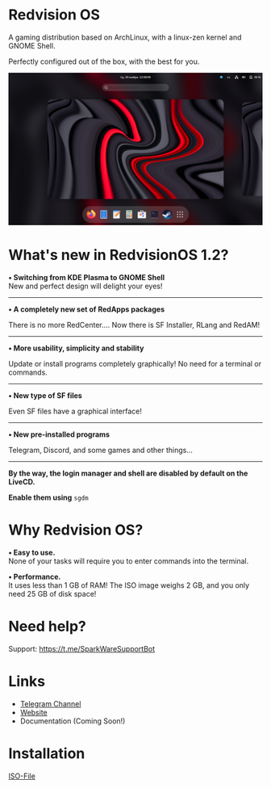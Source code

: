 # Redvision OS
A gaming distribution based on ArchLinux, with a linux-zen kernel and GNOME Shell.

Perfectly configured out of the box, with the best for you.

![alt text](https://github.com/izzy8799/redvision-os/blob/main/image_2022-11-30_12-59-23.png?raw=true)
# What's new in RedvisionOS 1.2?
<strong>• Switching from KDE Plasma to GNOME Shell</strong>  
New and perfect design will delight your eyes!
<hr>
<strong>• A completely new set of RedApps packages</strong>

There is no more RedCenter.... Now there is SF Installer, RLang and RedAM!
<hr>
<strong>• More usability, simplicity and stability</strong>

Update or install programs completely graphically! No need for a terminal or commands.
<hr>
<strong>• New type of SF files</strong>

Even SF files have a graphical interface!
<hr>
<strong>• New pre-installed programs</strong>

Telegram, Discord, and some games and other things...
<hr>
<strong>By the way, the login manager and shell are disabled by default on the LiveCD.</strong>

**Enable them using** ```sgdm```

# Why Redvision OS?
**• Easy to use.**  
None of your tasks will require you to enter commands into the terminal.


**• Performance.**  
It uses less than 1 GB of RAM! The ISO image weighs 2 GB, and you only need 25 GB of disk space!

# Need help?
Support: https://t.me/SparkWareSupportBot


# Links
- [Telegram Channel](https://t.me/sparkwarest)  
- [Website](https://sparkware.site/)
- Documentation (Coming Soon!)

# Installation
[ISO-File](https://github.com/izzy8799/redvision-os/releases/download/three/redvision-os-2022.11.30-x86_64.iso)
